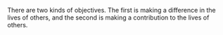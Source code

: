 There are two kinds of objectives. The first is making a difference in the lives of others, and the second is making a contribution to the lives of others.
